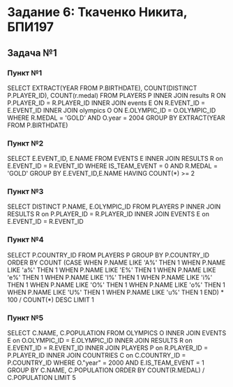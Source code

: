 # Задание 6: Ткаченко Никита, БПИ197
## Задача №1

### Пункт №1

SELECT EXTRACT(YEAR FROM P.BIRTHDATE), COUNT(DISTINCT P.PLAYER_ID), COUNT(r.medal) FROM PLAYERS P
INNER JOIN results R ON P.PLAYER_ID = R.PLAYER_ID
INNER JOIN events E ON R.EVENT_ID = E.EVENT_ID
INNER JOIN olympics O ON E.OLYMPIC_ID = O.OLYMPIC_ID
WHERE R.MEDAL = 'GOLD'
AND O.year = 2004
GROUP BY EXTRACT(YEAR FROM P.BIRTHDATE)

### Пункт №2

SELECT E.EVENT_ID, E.NAME FROM EVENTS E
INNER JOIN RESULTS R on E.EVENT_ID = R.EVENT_ID
WHERE IS_TEAM_EVENT = 0 AND R.MEDAL = 'GOLD'
GROUP BY E.EVENT_ID,E.NAME
HAVING COUNT(*) >= 2

### Пункт №3

SELECT DISTINCT P.NAME, E.OLYMPIC_ID FROM PLAYERS P
INNER JOIN RESULTS R on P.PLAYER_ID = R.PLAYER_ID
INNER JOIN EVENTS E on E.EVENT_ID = R.EVENT_ID

### Пункт №4

SELECT P.COUNTRY_ID
FROM PLAYERS P
GROUP BY P.COUNTRY_ID
ORDER BY COUNT
(CASE
    WHEN P.NAME LIKE 'A%' THEN 1
    WHEN P.NAME LIKE 'a%' THEN 1
    WHEN P.NAME LIKE 'E%' THEN 1
    WHEN P.NAME LIKE 'e%' THEN 1
    WHEN P.NAME LIKE 'I%' THEN 1
    WHEN P.NAME LIKE 'i%' THEN 1
    WHEN P.NAME LIKE 'O%' THEN 1
    WHEN P.NAME LIKE 'o%' THEN 1
    WHEN P.NAME LIKE 'U%' THEN 1
    WHEN P.NAME LIKE 'u%' THEN 1
END) * 100 / COUNT(*) DESC
LIMIT 1

### Пункт №5

SELECT C.NAME, C.POPULATION FROM OLYMPICS O
INNER JOIN EVENTS E on O.OLYMPIC_ID = E.OLYMPIC_ID
INNER JOIN RESULTS R on E.EVENT_ID = R.EVENT_ID
INNER JOIN PLAYERS P on R.PLAYER_ID = P.PLAYER_ID
INNER JOIN COUNTRIES C on C.COUNTRY_ID = P.COUNTRY_ID
WHERE O."year" = 2000 AND E.IS_TEAM_EVENT = 1
GROUP BY C.NAME, C.POPULATION
ORDER BY COUNT(R.MEDAL) / C.POPULATION
LIMIT 5

